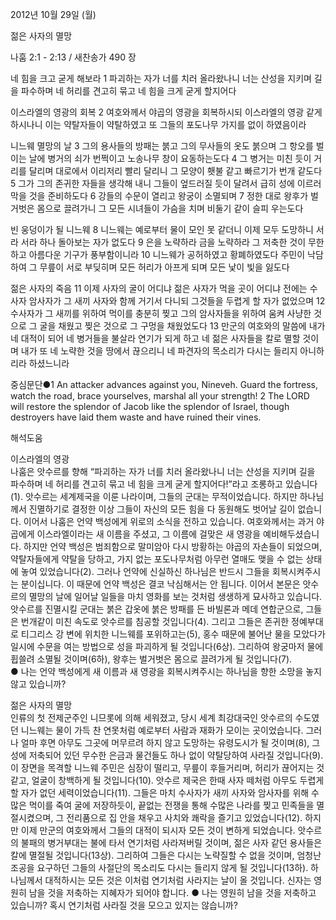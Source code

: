 2012년 10월 29일 (월)

젊은 사자의 멸망



나훔 2:1 - 2:13 / 새찬송가 490 장


네 힘을 크고 굳게 해보라 
1 파괴하는 자가 너를 치러 올라왔나니 너는 산성을 지키며 길을 파수하며 네 허리를 견고히 묶고 네 힘을 크게 굳게 할지어다

이스라엘의 영광의 회복 
2 여호와께서 야곱의 영광을 회복하시되 이스라엘의 영광 같게 하시나니 이는 약탈자들이 약탈하였고 또 그들의 포도나무 가지를 없이 하였음이라

니느웨 멸망의 날 
3 그의 용사들의 방패는 붉고 그의 무사들의 옷도 붉으며 그 항오를 벌이는 날에 병거의 쇠가 번쩍이고 노송나무 창이 요동하는도다 4 그 병거는 미친 듯이 거리를 달리며 대로에서 이리저리 빨리 달리니 그 모양이 횃불 같고 빠르기가 번개 같도다 5 그가 그의 존귀한 자들을 생각해 내니 그들이 엎드러질 듯이 달려서 급히 성에 이르러 막을 것을 준비하도다 6 강들의 수문이 열리고 왕궁이 소멸되며 7 정한 대로 왕후가 벌거벗은 몸으로 끌려가니 그 모든 시녀들이 가슴을 치며 비둘기 같이 슬피 우는도다

빈 웅덩이가 될 니느웨 
8 니느웨는 예로부터 물이 모인 못 같더니 이제 모두 도망하니 서라 서라 하나 돌아보는 자가 없도다 9 은을 노략하라 금을 노략하라 그 저축한 것이 무한하고 아름다운 기구가 풍부함이니라 10 니느웨가 공허하였고 황폐하였도다 주민이 낙담하여 그 무릎이 서로 부딪히며 모든 허리가 아프게 되며 모든 낯이 빛을 잃도다

젊은 사자의 죽음 
11 이제 사자의 굴이 어디냐 젊은 사자가 먹을 곳이 어디냐 전에는 수사자 암사자가 그 새끼 사자와 함께 거기서 다니되 그것들을 두렵게 할 자가 없었으며 12 수사자가 그 새끼를 위하여 먹이를 충분히 찢고 그의 암사자들을 위하여 움켜 사냥한 것으로 그 굴을 채웠고 찢은 것으로 그 구멍을 채웠었도다 13 만군의 여호와의 말씀에 내가 네 대적이 되어 네 병거들을 불살라 연기가 되게 하고 네 젊은 사자들을 칼로 멸할 것이며 내가 또 네 노략한 것을 땅에서 끊으리니 네 파견자의 목소리가 다시는 들리지 아니하리라 하셨느니라

중심문단●1 An attacker advances against you, Nineveh. Guard the fortress, watch the road, brace yourselves, marshal all your strength! 2 The LORD will restore the splendor of Jacob like the splendor of Israel, though destroyers have laid them waste and have ruined their vines.

해석도움





이스라엘의 영광  
나훔은 앗수르를 향해 “파괴하는 자가 너를 치러 올라왔나니 너는 산성을 지키며 길을 파수하며 네 허리를 견고히 묶고 네 힘을 크게 굳게 할지어다!”라고 조롱하고 있습니다(1). 앗수르는 세계제국을 이룬 나라이며, 그들의 군대는 무적이었습니다. 하지만 하나님께서 진멸하기로 결정한 이상 그들이 자신의 모든 힘을 다 동원해도 벗어날 길이 없습니다. 이어서 나훔은 언약 백성에게 위로의 소식을 전하고 있습니다. 여호와께서는 과거 야곱에게 이스라엘이라는 새 이름을 주셨고, 그 이름에 걸맞은 새 영광을 예비해두셨습니다. 하지만 언약 백성은 범죄함으로 말미암아 다시 방황하는 야곱의 자손들이 되었으며, 약탈자들에게 약탈을 당하고, 가지 없는 포도나무처럼 아무런 열매도 맺을 수 없는 상태에 놓여 있었습니다(2). 그러나 언약에 신실하신 하나님은 반드시 그들을 회복시켜주시는 분이십니다. 이 때문에 언약 백성은 결코 낙심해서는 안 됩니다. 이어서 본문은 앗수르의 멸망의 날에 일어날 일들을 마치 영화를 보는 것처럼 생생하게 묘사하고 있습니다. 앗수르를 진멸시킬 군대는 붉은 갑옷에 붉은 방패를 든 바빌론과 메데 연합군으로, 그들은 번개같이 미친 속도로 앗수르를 침공할 것입니다(4). 그리고 그들은 존귀한 정예부대로 티그리스 강 변에 위치한 니느웨를 포위하고는(5), 홍수 때문에 불어난 물을 모았다가 일시에 수문을 여는 방법으로 성을 파괴하게 될 것입니다(6상). 그리하여 왕궁마저 물에 휩쓸려 소멸될 것이며(6하), 왕후는 벌거벗은 몸으로 끌려가게 될 것입니다(7).  
● 나는 언약 백성에게 새 이름과 새 영광을 회복시켜주시는 하나님을 향한 소망을 놓지 않고 있습니까? 

젊은 사자의 멸망  
인류의 첫 전제군주인 니므롯에 의해 세워졌고, 당시 세계 최강대국인 앗수르의 수도였던 니느웨는 물이 가득 찬 연못처럼 예로부터 사람과 재화가 모이는 곳이었습니다. 그러나 얼마 후면 아무도 그곳에 머무르려 하지 않고 도망하는 유령도시가 될 것이며(8), 그 성에 저축되어 있던 무수한 은금과 물건들도 하나 없이 약탈당하여 사라질 것입니다(9). 이 장면을 목격할 니느웨 주민은 심장이 떨리고, 무릎이 후들거리며, 허리가 끊어지는 것 같고, 얼굴이 창백하게 될 것입니다(10). 앗수르 제국은 한때 사자 떼처럼 아무도 두렵게 할 자가 없던 세력이었습니다(11). 그들은 마치 수사자가 새끼 사자와 암사자를 위해 수많은 먹이를 죽여 굴에 저장하듯이, 끝없는 전쟁을 통해 수많은 나라를 찢고 민족들을 멸절시켰으며, 그 전리품으로 집 안을 채우고 사치와 쾌락을 즐기고 있었습니다(12). 하지만 이제 만군의 여호와께서 그들의 대적이 되시자 모든 것이 변하게 되었습니다. 앗수르의 불패의 병거부대는 불에 타서 연기처럼 사라져버릴 것이며, 젊은 사자 같던 용사들은 칼에 멸절될 것입니다(13상). 그리하여 그들은 다시는 노략질할 수 없을 것이며, 엄청난 조공을 요구하던 그들의 사절단의 목소리도 다시는 들리지 않게 될 것입니다(13하). 하나님께서 대적하시는 모든 것은 이처럼 연기처럼 사라지는 날이 올 것입니다. 신자는 영원히 남을 것을 저축하는 지혜자가 되어야 합니다. 
● 나는 영원히 남을 것을 저축하고 있습니까? 혹시 연기처럼 사라질 것을 모으고 있지는 않습니까?